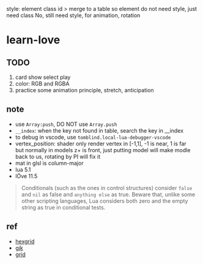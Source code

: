 style: element class id > merge to a table 
so element do not need style, just need class
No, still need style, for animation, rotation 
# learn-love
## TODO
1. card show select play
2. color: RGB and RGBA
2. practice some animation principle, stretch, anticipation

## note
- use `Array:push`, DO NOT use `Array.push`
- `__index`: when the key not found in table, search the key in __index
- to debug in vscode, use `tomblind.local-lua-debugger-vscode`
- vertex_position: shader only render vertex in [-1,1], -1 is near, 1 is far  
 but normally in models z+ is front, just putting model will make modle back to us, rotating by PI will fix it
- mat in glsl is column-major
- lua 5.1
- lÖve 11.5
> Conditionals (such as the ones in control structures) consider `false` and `nil` as false and `anything else` as true. Beware that, unlike some other scripting languages, Lua considers both zero and the empty string as true in conditional tests.

## ref
- [hexgrid](https://www.redblobgames.com/grids/hexagons/#pixel-to-hex)
- [gjk](https://dyn4j.org/2010/04/gjk-gilbert-johnson-keerthi/)
- [grid](https://ruanyifeng.com/blog/2019/03/grid-layout-tutorial.html)